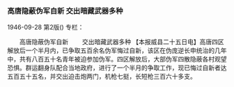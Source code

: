 ### 高唐隐蔽伪军自新  交出暗藏武器多种

1946-09-28
第2版()
专栏：

　　高唐隐蔽伪军自新
　　交出暗藏武器多种
    【本报威县二十五日电】高唐四区解放后一个半月内，已争取五百余名伪军悔过自新，该区在伪庞逆长申统治的几年中，共有八百五十名青年被迫参加伪军。四区解放后，大部伪军四散隐蔽各村观望恐惧。群运翻身队配合当地政府，进行了一个半月的争取工作，现已悔过自新者达五百五十五名，并交出迫击炮两门，机枪七挺，长短枪三百六十多支。
